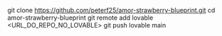 git clone https://github.com/peterf25/amor-strawberry-blueprint.git
cd amor-strawberry-blueprint
git remote add lovable <URL_DO_REPO_NO_LOVABLE>
git push lovable main
